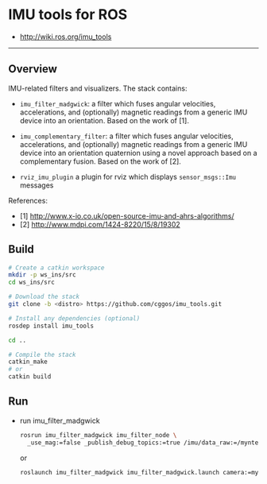 # IMU tools for ROS

* http://wiki.ros.org/imu_tools

-----

## Overview

IMU-related filters and visualizers. The stack contains:

 * `imu_filter_madgwick`: a filter which fuses angular velocities, accelerations, and (optionally) magnetic readings from a generic IMU device into an orientation. Based on the work of [1].

 * `imu_complementary_filter`: a filter which fuses angular velocities, accelerations, and (optionally) magnetic readings from a generic IMU device into an orientation quaternion using a novel approach based on a complementary fusion. Based on the work of [2].

 * `rviz_imu_plugin` a plugin for rviz which displays `sensor_msgs::Imu`
messages

References:
* [1] http://www.x-io.co.uk/open-source-imu-and-ahrs-algorithms/
* [2] http://www.mdpi.com/1424-8220/15/8/19302


## Build

```sh
# Create a catkin workspace
mkdir -p ws_ins/src
cd ws_ins/src

# Download the stack
git clone -b <distro> https://github.com/cggos/imu_tools.git

# Install any dependencies (optional)
rosdep install imu_tools

cd ..

# Compile the stack
catkin_make 
# or
catkin build
```

## Run

* run imu_filter_madgwick

  ```sh
  rosrun imu_filter_madgwick imu_filter_node \
    _use_mag:=false _publish_debug_topics:=true /imu/data_raw:=/mynteye/imu/data_raw
  ```

  or

  ```sh
  roslaunch imu_filter_madgwick imu_filter_madgwick.launch camera:=mynteye
  ```
